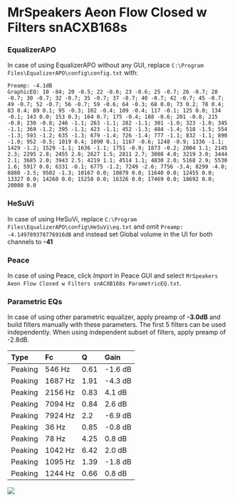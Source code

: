 # MrSpeakers Aeon Flow Closed w Filters snACXB168s

### EqualizerAPO
In case of using EqualizerAPO without any GUI, replace `C:\Program Files\EqualizerAPO\config\config.txt`
with:
```
Preamp: -4.1dB
GraphicEQ: 10 -84; 20 -0.5; 22 -0.6; 23 -0.6; 25 -0.7; 26 -0.7; 28 -0.7; 30 -0.7; 32 -0.7; 35 -0.7; 37 -0.7; 40 -0.7; 42 -0.7; 45 -0.7; 49 -0.7; 52 -0.7; 56 -0.7; 59 -0.6; 64 -0.3; 68 0.0; 73 0.2; 78 0.4; 83 0.4; 89 0.1; 95 -0.3; 102 -0.4; 109 -0.4; 117 -0.1; 125 0.0; 134 -0.1; 143 0.0; 153 0.3; 164 0.7; 175 -0.4; 188 -0.6; 201 -0.8; 215 -0.8; 230 -0.8; 246 -1.1; 263 -1.1; 282 -1.1; 301 -1.0; 323 -1.0; 345 -1.1; 369 -1.2; 395 -1.1; 423 -1.1; 452 -1.3; 484 -1.4; 518 -1.5; 554 -1.3; 593 -1.2; 635 -1.3; 679 -1.4; 726 -1.4; 777 -1.1; 832 -1.1; 890 -1.0; 952 -0.5; 1019 0.4; 1090 0.1; 1167 -0.6; 1248 -0.9; 1336 -1.1; 1429 -1.2; 1529 -1.1; 1636 -1.1; 1751 -0.9; 1873 -0.2; 2004 1.1; 2145 2.3; 2295 2.8; 2455 2.8; 2627 1.5; 2811 2.7; 3008 4.0; 3219 3.0; 3444 2.1; 3685 2.0; 3943 2.5; 4219 1.1; 4514 1.1; 4830 2.0; 5168 2.9; 5530 1.6; 5917 0.8; 6331 -0.1; 6775 -1.2; 7249 -2.6; 7756 -3.4; 8299 -4.0; 8880 -3.5; 9502 -1.3; 10167 0.0; 10879 0.0; 11640 0.0; 12455 0.0; 13327 0.0; 14260 0.0; 15258 0.0; 16326 0.0; 17469 0.0; 18692 0.0; 20000 0.0
```

### HeSuVi
In case of using HeSuVi, replace `C:\Program Files\EqualizerAPO\config\HeSuVi\eq.txt` and omit `Preamp:
-4.149789378776916dB` and instead set Global volume in the UI for both channels to **-41**

### Peace
In case of using Peace, click *Import* in Peace GUI and select `MrSpeakers Aeon Flow Closed w Filters snACXB168s ParametricEQ.txt`.

### Parametric EQs
In case of using other parametric equalizer, apply preamp of **-3.0dB** and build filters manually
with these parameters. The first 5 filters can be used independently.
When using independent subset of filters, apply preamp of -2.8dB.

| Type    | Fc      |    Q | Gain    |
|:--------|:--------|:-----|:--------|
| Peaking | 546 Hz  | 0.61 | -1.6 dB |
| Peaking | 1687 Hz | 1.91 | -4.3 dB |
| Peaking | 2156 Hz | 0.83 | 4.1 dB  |
| Peaking | 7094 Hz | 0.84 | 2.6 dB  |
| Peaking | 7924 Hz | 2.2  | -6.9 dB |
| Peaking | 36 Hz   | 0.85 | -0.8 dB |
| Peaking | 78 Hz   | 4.25 | 0.8 dB  |
| Peaking | 1042 Hz | 6.42 | 2.0 dB  |
| Peaking | 1095 Hz | 1.39 | -1.8 dB |
| Peaking | 1244 Hz | 0.66 | 0.8 dB  |

![](https://raw.githubusercontent.com/jaakkopasanen/AutoEq/master/results/innerfidelity/sbaf-serious/MrSpeakers%20Aeon%20Flow%20Closed%20w%20Filters%20snACXB168s/MrSpeakers%20Aeon%20Flow%20Closed%20w%20Filters%20snACXB168s.png)